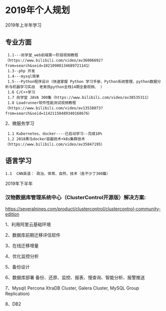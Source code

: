 # 2019年个人规划
 


2019年上半年学习
## 专业方面
  
     1.1---尚学堂_web前端第一阶段视频教程（https://www.bilibili.com/video/av36006692?from=search&seid=10210900134689721141）
     1.3--php 开发
     1.4---mysql简单    
     1.5---Python程序设计（快速掌握 Python 学习手册、Python系统管理、python数据分析与机器学习实战  老男孩python全栈14期全套视频、 ）
     1.6 C/C++学习
     1.7 尚学堂 JAVA 300集（https://www.bilibili.com/video/av38535311）
     1.8 Loadrunner软件性能测试视频教程（https://www.bilibili.com/video/av13538073?from=search&seid=11421158489340168676）


2、微服务学习
    
     1.1 Kubernetes、docker----已启动学习--完成10%
     1.2 2018黑马docker容器技术+k8s集群技术（https://www.bilibili.com/video/av35847195）
      
    





## 语言学习
  
    1.1  CNN英语： 政治、体育、自然、技术（各不少了300篇）






2019年下半年
### 汉物数据库管理系统中心（ClusterControl开源版）解决方案:

https://severalnines.com/product/clustercontrol/clustercontrol-community-edition

1、利用阿里云基础环境

2、数据库前期迁移评估软件

3、在线迁移增量

4、优化监控分析

5、备份设计

6、数据库部署 备份、还原、监控、报表、慢查询、智能分析、报警推送

7、Mysql( Percona XtraDB Cluster, Galera Cluster, MySQL Group Replication)

8、DB2





